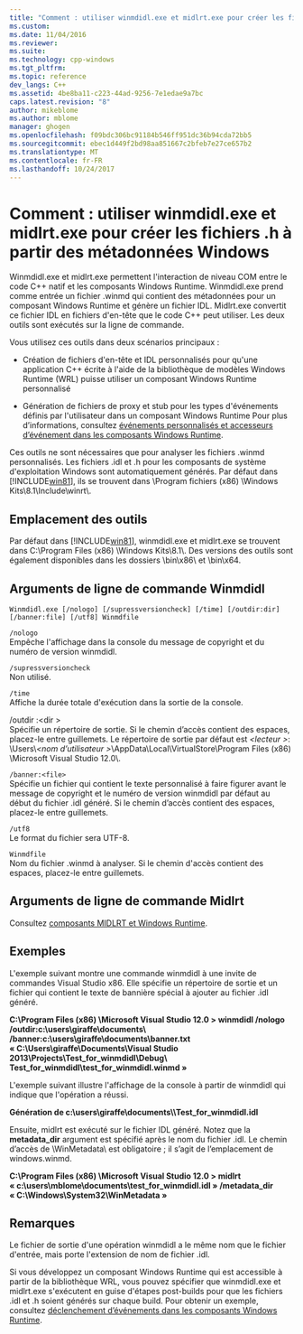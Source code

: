 ```yaml
---
title: "Comment : utiliser winmdidl.exe et midlrt.exe pour créer les fichiers .h à partir de métadonnées windows | Documents Microsoft"
ms.custom: 
ms.date: 11/04/2016
ms.reviewer: 
ms.suite: 
ms.technology: cpp-windows
ms.tgt_pltfrm: 
ms.topic: reference
dev_langs: C++
ms.assetid: 4be8ba11-c223-44ad-9256-7e1edae9a7bc
caps.latest.revision: "8"
author: mikeblome
ms.author: mblome
manager: ghogen
ms.openlocfilehash: f09bdc306bc91184b546ff951dc36b94cda72bb5
ms.sourcegitcommit: ebec1d449f2bd98aa851667c2bfeb7e27ce657b2
ms.translationtype: MT
ms.contentlocale: fr-FR
ms.lasthandoff: 10/24/2017
---
```

# <a name="how-to-use-winmdidlexe-and-midlrtexe-to-create-h-files-from-windows-metadata"></a>Comment : utiliser winmdidl.exe et midlrt.exe pour créer les fichiers .h à partir des métadonnées Windows
Winmdidl.exe et midlrt.exe permettent l'interaction de niveau COM entre le code C++ natif et les composants Windows Runtime. Winmdidl.exe prend comme entrée un fichier .winmd qui contient des métadonnées pour un composant Windows Runtime et génère un fichier IDL. Midlrt.exe convertit ce fichier IDL en fichiers d'en-tête que le code C++ peut utiliser. Les deux outils sont exécutés sur la ligne de commande.  
  
 Vous utilisez ces outils dans deux scénarios principaux :  
  
-   Création de fichiers d'en-tête et IDL personnalisés pour qu'une application C++ écrite à l'aide de la bibliothèque de modèles Windows Runtime (WRL) puisse utiliser un composant Windows Runtime personnalisé  
  
-   Génération de fichiers de proxy et stub pour les types d'événements définis par l'utilisateur dans un composant Windows Runtime Pour plus d’informations, consultez [événements personnalisés et accesseurs d’événement dans les composants Windows Runtime](/uwp/winrt-components/custom-events-and-event-accessors-in-windows-runtime-components).  
  
 Ces outils ne sont nécessaires que pour analyser les fichiers .winmd personnalisés. Les fichiers .idl et .h pour les composants de système d'exploitation Windows sont automatiquement générés. Par défaut dans [!INCLUDE[win81](../misc/includes/win81_md.md)], ils se trouvent dans \Program fichiers (x86) \Windows Kits\8.1\Include\winrt\\.  
  
## <a name="location-of-the-tools"></a>Emplacement des outils  
 Par défaut dans [!INCLUDE[win81](../misc/includes/win81_md.md)], winmdidl.exe et midlrt.exe se trouvent dans C:\Program Files (x86) \Windows Kits\8.1\\. Des versions des outils sont également disponibles dans les dossiers \bin\x86\ et \bin\x64\.  
  
## <a name="winmdidl-command-line-arguments"></a>Arguments de ligne de commande Winmdidl  
  
```  
Winmdidl.exe [/nologo] [/supressversioncheck] [/time] [/outdir:dir] [/banner:file] [/utf8] Winmdfile  
```  
  
 `/nologo`  
 Empêche l'affichage dans la console du message de copyright et du numéro de version winmdidl.   
  
 `/supressversioncheck`  
 Non utilisé.  
  
 `/time`  
 Affiche la durée totale d'exécution dans la sortie de la console.  
  
 /outdir :\<dir >  
 Spécifie un répertoire de sortie. Si le chemin d’accès contient des espaces, placez-le entre guillemets. Le répertoire de sortie par défaut est  *\<lecteur >*: \Users\\*\<nom d’utilisateur >*\AppData\Local\VirtualStore\Program Files (x86) \Microsoft Visual Studio 12.0\\.  
  
 `/banner:<file>`  
 Spécifie un fichier qui contient le texte personnalisé à faire figurer avant le message de copyright et le numéro de version winmdidl par défaut au début du fichier .idl généré. Si le chemin d’accès contient des espaces, placez-le entre guillemets.  
  
 `/utf8`  
 Le format du fichier sera UTF-8.  
  
 `Winmdfile`  
 Nom du fichier .winmd à analyser. Si le chemin d'accès contient des espaces, placez-le entre guillemets.  
  
## <a name="midlrt-command-line-arguments"></a>Arguments de ligne de commande Midlrt  
 Consultez [composants MIDLRT et Windows Runtime](http://msdn.microsoft.com/library/windows/desktop/hh869900\(v=vs.85\).aspx).  
  
## <a name="examples"></a>Exemples  
 L'exemple suivant montre une commande winmdidl à une invite de commandes Visual Studio x86. Elle spécifie un répertoire de sortie et un fichier qui contient le texte de bannière spécial à ajouter au fichier .idl généré.  
  
 **C:\Program Files (x86) \Microsoft Visual Studio 12.0 > winmdidl /nologo /outdir:c:\users\giraffe\documents\ /banner:c:\users\giraffe\documents\banner.txt « C:\Users\giraffe\Documents\Visual Studio 2013\Projects\Test_for_winmdidl\Debug\ Test_for_winmdidl\test_for_winmdidl.winmd »**  
  
 L'exemple suivant illustre l'affichage de la console à partir de winmdidl qui indique que l'opération a réussi.  
  
 **Génération de c:\users\giraffe\documents\\\Test_for_winmdidl.idl**  
  
 Ensuite, midlrt est exécuté sur le fichier IDL généré. Notez que la **metadata_dir** argument est spécifié après le nom du fichier .idl. Le chemin d’accès de \WinMetadata\ est obligatoire ; il s’agit de l’emplacement de windows.winmd.  
  
 **C:\Program Files (x86) \Microsoft Visual Studio 12.0 > midlrt « c:\users\mblome\documents\test_for_winmdidl.idl » /metadata_dir « C:\Windows\System32\WinMetadata »**  
  
## <a name="remarks"></a>Remarques  
 Le fichier de sortie d'une opération winmdidl a le même nom que le fichier d'entrée, mais porte l'extension de nom de fichier .idl.  
  
 Si vous développez un composant Windows Runtime qui est accessible à partir de la bibliothèque WRL, vous pouvez spécifier que winmdidl.exe et midlrt.exe s'exécutent en guise d'étapes post-builds pour que les fichiers .idl et .h soient générés sur chaque build. Pour obtenir un exemple, consultez [déclenchement d’événements dans les composants Windows Runtime](/uwp/winrt-components/raising-events-in-windows-runtime-components).